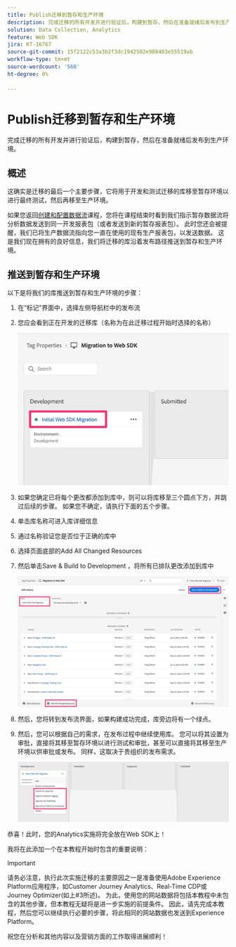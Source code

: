 ```yaml
---
title: Publish迁移到暂存和生产环境
description: 完成迁移的所有开发并进行验证后，构建到暂存，然后在准备就绪后发布到生产环境。
solution: Data Collection, Analytics
feature: Web SDK
jira: KT-16767
source-git-commit: 15f2122c53a3b2f3dc1942502e908403e55519ab
workflow-type: tm+mt
source-wordcount: '568'
ht-degree: 0%

---
```



# Publish迁移到暂存和生产环境

完成迁移的所有开发并进行验证后，构建到暂存，然后在准备就绪后发布到生产环境。

## 概述

这确实是迁移的最后一个主要步骤，它将用于开发和测试迁移的库移至暂存环境以进行最终测试，然后再移至生产环境。

如果您返回[创建和配置数据流](create-and-configure-the-analytics-datastream.md)课程，您将在课程结束时看到我们指示暂存数据流将分析数据发送到同一开发报表包（或者发送到新的暂存报表包）。 此时您还会被提醒，我们已将生产数据流指向您一直在使用的现有生产报表包，以发送数据。
这是我们现在拥有的良好信息，我们将迁移的库沿着发布路径推送到暂存和生产环境。

## 推送到暂存和生产环境

以下是将我们的库推送到暂存和生产环境的步骤：

1. 在“标记”界面中，选择左侧导航栏中的发布流
1. 您应会看到正在开发的迁移库（名称为在此迁移过程开始时选择的名称）

   ![开发中的迁移库](assets/migration-lib-in-dev.jpg)

1. 如果您确定已将每个更改都添加到库中，则可以将库移至三个圆点下方，并跳过后续的步骤。 如果您不确定，请执行下面的五个步骤。
1. 单击库名称可进入库详细信息
1. 通过名称验证您是否位于正确的库中
1. 选择页面底部的Add All Changed Resources
1. 然后单击Save &amp; Build to Development ，将所有已排队更改添加到库中

   ![添加所有更改的资源](assets/add-all-changed-resources.jpg)

1. 然后，您将转到发布流界面，如果构建成功完成，库旁边将有一个绿点。
1. 然后，您可以根据自己的需求，在发布过程中继续使用库。 您可以将其设置为审批，直接将其移至暂存环境以进行测试和审批，甚至可以直接将其移至生产环境以供审批或发布。 同样，这取决于贵组织的发布需求。

   ![发布流程](assets/publishing-process.jpg)

恭喜！此时，您的Analytics实施将完全放在Web SDK上！

我将在此添加一个在本教程开始时包含的重要说明：

>[!IMPORTANT]
>
>请务必注意，执行此次实施迁移的主要原因之一是准备使用Adobe Experience Platform应用程序，如Customer Journey Analytics、Real-Time CDP或Journey Optimizer(如上#3所述)。 为此，使用您的网站数据将包括本教程中未包含的其他步骤，但本教程无疑将是进一步实施的前提条件。 因此，请先完成本教程，然后您可以继续执行必要的步骤，将此相同的网站数据也发送到Experience Platform。

祝您在分析和其他内容以及营销方面的工作取得进展顺利！
